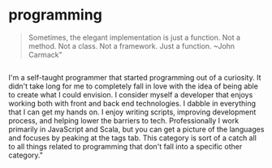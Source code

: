 # programming

> Sometimes, the elegant implementation is just a function. Not a method. Not a class. Not a framework. Just a function.
 ~John Carmack"

```scala mdoc:percentages:programming
```

I'm a self-taught programmer that started programming out of a curiosity. It
didn't take long for me to completely fall in love with the idea of being able
to create what I could envision. I consider myself a developer that enjoys
working both with front and back end technologies. I dabble in everything that I
can get my hands on. I enjoy writing scripts, improving development process, and
helping lower the barriers to tech. Professionally I work primarily in
JavaScript and Scala, but you can get a picture of the languages and focuses by
peaking at the tags tab. This category is sort of a catch all to all things
related to programming that don't fall into a specific other category."
